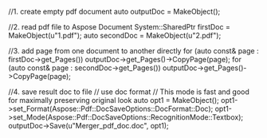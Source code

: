 
//1. create empty pdf document
auto outputDoc = MakeObject<Document>();

//2. read pdf file to Aspose Document
System::SharedPtr<Document> firstDoc = MakeObject<Document>(u"1.pdf");
auto secondDoc = MakeObject<Document>(u"2.pdf");
	
//3. add page from one document to another directly
for (auto const& page : firstDoc->get_Pages())
	outputDoc->get_Pages()->CopyPage(page);
for (auto const& page : secondDoc->get_Pages())
	outputDoc->get_Pages()->CopyPage(page);

//4. save result doc to file
// use doc format
// This mode is fast and good for maximally preserving original look
auto opt1 = MakeObject<DocSaveOptions>();
opt1->set_Format(Aspose::Pdf::DocSaveOptions::DocFormat::Doc);
opt1->set_Mode(Aspose::Pdf::DocSaveOptions::RecognitionMode::Textbox);
outputDoc->Save(u"Merger_pdf_doc.doc", opt1);
